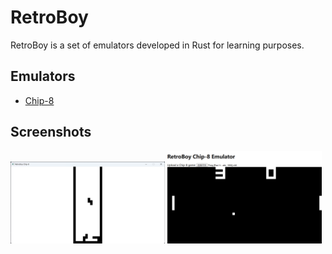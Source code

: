 # RetroBoy

RetroBoy is a set of emulators developed in Rust for learning purposes.

## Emulators

- [Chip-8](crates/retroboy_chip8/README.md)

## Screenshots

<p align="left">
  <img src="misc/screenshots/chip8_sdl2_tetris.png" width="49%" alt="chip8_sdl2_tetris" />
  <img src="misc/screenshots/chip8_web_pong.png" width="49%"  alt="chip8_web_pong"/>
</p>
